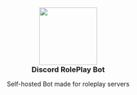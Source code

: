 <br>
<br>
<div align="center">
    <img height="130" width="130" src="https://i.imgur.com/JbTkcuA.png" >
    <h3 style="margin:0" >Discord RolePlay Bot</h1>
    <p align="center">
        Self-hosted Bot made for roleplay servers
    </p>
</div>

